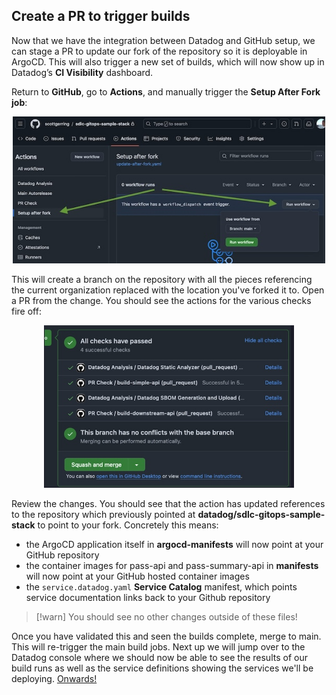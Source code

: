 ## Create a PR to trigger builds

Now that we have the integration between Datadog and GitHub setup, we can stage a PR to update our fork of the repository so it is deployable in ArgoCD. This will also trigger a new set of builds, which will now show up in Datadog’s **CI Visibility** dashboard. 

Return to **GitHub**, go to **Actions**, and manually trigger the **Setup After Fork job**:

<p align='center'>
    <img alt="Trigger setup after fork job" src="assets/trigger-initial-build-setup-after-fork.jpeg" width="500px" />
</p>

 This will create a branch on the repository with all the pieces referencing the current organization replaced with the location you've forked it to. Open a PR from the change. You should see the actions for the various checks fire off:

<p align='center'>
    <img alt="Setup after fork build results" src="assets/trigger-initial-build-setup-after-fork-results.jpeg" width="400px" />
</p>

Review the changes. You should see that the action has updated references to the repository which previously pointed at **datadog/sdlc-gitops-sample-stack** to point to your fork. Concretely this means:

* the ArgoCD application itself in **argocd-manifests** will now point at your GitHub repository  
* the container images for pass-api and pass-summary-api in **manifests** will now point at your GitHub hosted container images 
* the `service.datadog.yaml` **Service Catalog** manifest, which points service documentation links back to your Github repository

> [!warn]
> You should see no other changes outside of these files\! 

Once you have validated this and seen the builds complete, merge to main. This will re-trigger the main build jobs. 
Next up we will jump over to the Datadog console where we should now be able to see the results of our build runs as well as the service definitions showing the services we'll be deploying. [Onwards!](setup-dev-lifecycle-visibility.md)